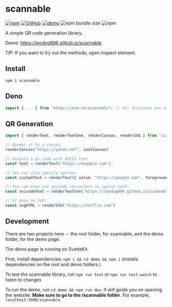# scannable

[![npm](https://img.shields.io/npm/v/scannable)](https://npmjs.com/package/scannable)
[![GitHub](https://img.shields.io/badge/license-GPL%203.0--or--later-green)](https://github.com/LeoDog896/scannable/blob/master/LICENSE)
[![demo](https://img.shields.io/badge/demo-live-brightgreen)](https://leodog896.github.io/scannable/qr)
![npm bundle size](https://img.shields.io/bundlephobia/minzip/scannable)
![npm](https://img.shields.io/npm/dt/scannable)


A simple QR code generation library.

Demo: https://leodog896.github.io/scannable.

TIP: If you want to try out the methods, open inspect element.

## Install
`npm i scannable`

## Deno
```ts
import { ... } from "https://esm.sh/scannable"; // all functions are exposed!
```

## QR Generation

```ts
import { renderText, renderTwoTone, renderCanvas, renderSVG } from 'scannable';

// Render it to a canvas
renderCanvas("https://yahoo.net", coolCanvas)

// Outputs a qr code with ASCII text
const text = renderText('https://example.com');

// You can also specify options
const customText = renderText({ value: "https://google.com", foregroundChar: "%" })

// You can even use unicode characters to squish text.
const unicodeText = renderTwoTone('https://leodog896.github.io/scannable')

// Or make an SVG!
const svgHTML = renderSVG("https://netflix.com")
```

## Development

There are two projects here -- the root folder, for scannable, and the demo folder, for the demo page.

The demo page is running on SvelteKit.

First, install dependencies: `npm i && cd demo && npm i` (installs dependencies on the root and demo folders.)

To test the scannable library, run `npm run test` or `npm run test:watch` to listen to changes

To run the demo, run `cd demo && npm run dev`. It will guide you on opening the website. **Make sure to go to the /scannable folder**.
For example, `localhost:3000/scannable`
